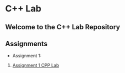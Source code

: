 # C++ Lab

## Welcome to the C++ Lab Repository

## Assignments 

- Assignment 1:
1. [Assignment 1 CPP Lab](Assignments(Problems)/Assignment-1-CPP_Lab)
